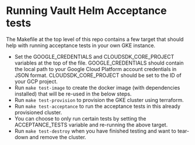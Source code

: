 # Running Vault Helm Acceptance tests

The Makefile at the top level of this repo contains a few target that should help with running acceptance tests in your own GKE instance.

* Set the GOOGLE_CREDENTIALS and CLOUDSDK_CORE_PROJECT variables at the top of the file. GOOGLE_CREDENTIALS should contain the local path to your Google Cloud Platform account credentials in JSON format. CLOUDSDK_CORE_PROJECT should be set to the ID of your GCP project.
* Run `make test-image` to create the docker image (with dependencies installed) that will be re-used in the below steps.
* Run `make test-provision` to provision the GKE cluster using terraform.
* Run `make test-acceptance` to run the acceptance tests in this already provisioned cluster.
* You can choose to only run certain tests by setting the ACCEPTANCE_TESTS variable and re-running the above target.
* Run `make test-destroy` when you have finished testing and want to tear-down and remove the cluster.